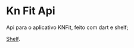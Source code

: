 # Kn Fit Api
Api para o aplicativo KNFit, feito com dart e shelf;

[Shelf](https://pub.dev/packages/shelf).
